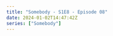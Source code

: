 ```yaml
---
title: "Somebody - S1E8 - Episode 08"
date: 2024-01-02T14:47:42Z
series: ["Somebody"]
---
```



<mux-player stream-type="on-demand"
  src="https://kp3d-my.sharepoint.com/personal/ryoo_kp3d_onmicrosoft_com/_layouts/15/download.aspx?share=EWV6ARY6O29JvFPnJk_E3OsBvpZzvptBgISXzKzJMHzByg" prefer-playback="mse" controls>
  </mux-player>
  
  
  <script src="https://cdn.jsdelivr.net/npm/@mux/mux-player"></script>
  
 <script type="application/ld+json">
 {
  "@context": "https://schema.org/",
  "@type": "VideoObject",
  "name": "Somebody - S1E8 - Episode 08",
  "contentUrl": "https://stream.mux.com/7tWvEX01dibT4axhNbUxcNRHr8HT78i1rMuhRgbTKDP4.m3u8",
  "thumbnailUrl": "https://www.themoviedb.org/t/p/original/zwsJRRmVozVZ1tDs8buIs97pCqm.jpg?width=314&fit_mode=preserve&time=25",
  "uploadDate": "2023-12-17T02:49:19Z",
}

</script>